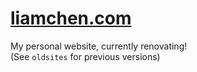 # [liamchen.com](https://www.liamchen.com)

My personal website, currently renovating! <br>
(See `oldsites` for previous versions)